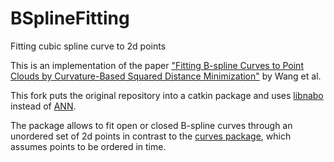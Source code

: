 BSplineFitting
==============

Fitting cubic spline curve to 2d points



This is an implementation of the paper
["Fitting B-spline Curves to Point Clouds
by Curvature-Based Squared Distance Minimization"](https://www.microsoft.com/en-us/research/wp-content/uploads/2016/12/Fitting-B-spline-Curves-to-Point-Clouds-by-Curvature-Based-Squared-Distance-Minimization.pdf) by Wang et al.

This fork puts the original repository into a catkin package and uses [libnabo](https://github.com/ethz-asl/libnabo) instead of [ANN](https://www.cs.umd.edu/~mount/ANN/).

The package allows to fit open or closed B-spline curves through an unordered set of 2d points in contrast to the [curves package](https://github.com/ethz-asl/curves), which assumes points to be ordered in time.
